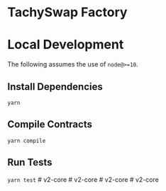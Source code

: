 # TachySwap Factory

# Local Development

The following assumes the use of `node@>=10`.

## Install Dependencies

`yarn`

## Compile Contracts

`yarn compile`

## Run Tests

`yarn test`
#   v 2 - c o r e  
 #   v 2 - c o r e  
 #   v 2 - c o r e  
 #   v 2 - c o r e  
 